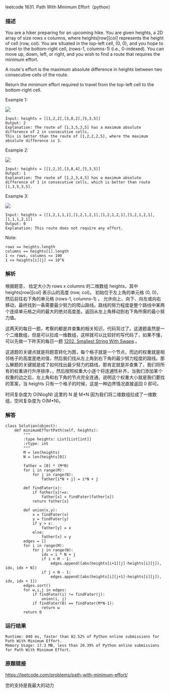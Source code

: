 leetcode  1631. Path With Minimum Effort（python）




### 描述


You are a hiker preparing for an upcoming hike. You are given heights, a 2D array of size rows x columns, where heights[row][col] represents the height of cell (row, col). You are situated in the top-left cell, (0, 0), and you hope to travel to the bottom-right cell, (rows-1, columns-1) (i.e., 0-indexed). You can move up, down, left, or right, and you wish to find a route that requires the minimum effort.

A route's effort is the maximum absolute difference in heights between two consecutive cells of the route.

Return the minimum effort required to travel from the top-left cell to the bottom-right cell.


Example 1:

![](https://assets.leetcode.com/uploads/2020/10/04/ex1.png)


	Input: heights = [[1,2,2],[3,8,2],[5,3,5]]
	Output: 2
	Explanation: The route of [1,3,5,3,5] has a maximum absolute difference of 2 in consecutive cells.
	This is better than the route of [1,2,2,2,5], where the maximum absolute difference is 3.

	
Example 2:


![](https://assets.leetcode.com/uploads/2020/10/04/ex2.png)

	Input: heights = [[1,2,3],[3,8,4],[5,3,5]]
	Output: 1
	Explanation: The route of [1,2,3,4,5] has a maximum absolute difference of 1 in consecutive cells, which is better than route [1,3,5,3,5].

Example 3:


![](https://assets.leetcode.com/uploads/2020/10/04/ex3.png)

	Input: heights = [[1,2,1,1,1],[1,2,1,2,1],[1,2,1,2,1],[1,2,1,2,1],[1,1,1,2,1]]
	Output: 0
	Explanation: This route does not require any effort.
	



Note:

	rows == heights.length
	columns == heights[i].length
	1 <= rows, columns <= 100
	1 <= heights[i][j] <= 10^6


### 解析


根据题意， 给定大小为 rows x columns 的二维数组 heights，其中 heights[row][col] 表示山的高度 (row, col)。 初始位于左上角的单元格 (0, 0)，然后前往右下角的单元格 (rows-1, columns-1) 。 允许向上、向下、向左或向右移动，最终找到一条需要最少努力的爬山路线。路线的努力程度是整个路线中某两个连续单元格之间的最大的绝对高度差。返回从左上角移动到右下角所需的最小努力值。

这两天的每日一题，考察的都是并查集的相关知识，代码背过了。这道题虽然是一个二维数组，但是可以拉成一维数组，这样就可以比较好的写代码了，如果不懂，可以先做一下昨天的每日一题 [1202. Smallest String With Swaps](https://leetcode.com/problems/smallest-string-with-swaps/) 。

这道题的关键点就是将题意转化为图，每个格子就是一个节点，而边的权重就是相邻格子的高度差绝对值，然后我们找从左上角到右下角的最少努力程度的路线。那么解题的关键就是成了如何找出最少努力的路线，那肯定就是并查集了，我们将所有的权重进行升序排序，，然后按照权重大小逐个将连通性补齐，当我们添加某个权重的边之后，左上角和右下角的节点完全连通，说明这个权重大小就是我们要找的答案，当 heights 只有一个格子的时候，这是一种边界情况直接返回 0 即可。

时间复杂度为 O(NlogN)  这里的 N 是 M\*N 因为我们将二维数组拉成了一维数组，空间复杂度为 O(M\*N)。

### 解答
				
	class Solution(object):
	    def minimumEffortPath(self, heights):
	        """
	        :type heights: List[List[int]]
	        :rtype: int
	        """
	        M = len(heights)
	        N = len(heights[0])
	
	        father = [0] * (M*N)
	        for i in range(M):
	            for j in range(N):
	                father[i*N + j] = i*N + j
	
	        def findFater(x):
	            if father[x]!=x:
	                father[x] = findFater(father[x])
	            return father[x]
	
	        def union(x,y):
	            x = findFater(x)
	            y = findFater(y)
	            if y > x:
	                father[y] = x
	            else:
	                father[x] = y
	        edges = []
	        for i in range(M):
	            for j in range(N):
	                idx = i * N + j
	                if i < M - 1:
	                    edges.append([abs(heights[i+1][j]-heights[i][j]), idx, idx + N])
	                if j < N - 1:
	                    edges.append([abs(heights[i][j+1]-heights[i][j]), idx, idx + 1])
	        edges.sort()
	        for w,i,j in edges:
	            if findFater(i) != findFater(j):
	                union(i, j)
	            if findFater(0) == findFater(M*N-1):
	                return w
	        return 0

            	      
			
### 运行结果


	Runtime: 840 ms, faster than 82.52% of Python online submissions for Path With Minimum Effort.
	Memory Usage: 17.3 MB, less than 20.39% of Python online submissions for Path With Minimum Effort.

### 原题链接


https://leetcode.com/problems/path-with-minimum-effort/


您的支持是我最大的动力
